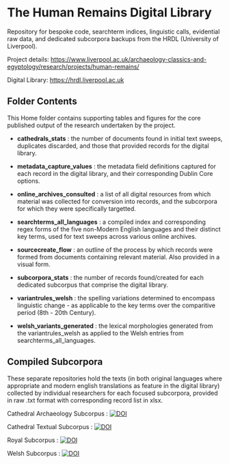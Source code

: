 # The Human Remains Digital Library
Repository for bespoke code, searchterm indices, linguistic calls, evidential raw data, and dedicated subcorpora backups from the HRDL (University of Liverpool).

Project details: https://www.liverpool.ac.uk/archaeology-classics-and-egyptology/research/projects/human-remains/

Digital Library: https://hrdl.liverpool.ac.uk


## Folder Contents
This Home folder contains supporting tables and figures for the core published output of the research undertaken by the project.

- **cathedrals_stats** : the number of documents found in initial text sweeps, duplicates discarded, and those that provided records for the digital library.

- **metadata_capture_values** : the metadata field definitions captured for each record in the digital library, and their corresponding Dublin Core options.

- **online_archives_consulted** : a list of all digital resources from which material was collected for conversion into records, and the subcorpora for which they were specifically targetted.

- **searchterms_all_languages** : a compiled index and corresponding regex forms of the five non-Modern English languages and their distinct key terms, used for text sweeps across various online archives.

- **sourcecreate_flow** : an outline of the process by which records were formed from documents containing relevant material. Also provided in a visual form.

- **subcorpora_stats** : the number of records found/created for each dedicated subcorpus that comprise the digital library.

- **variantrules_welsh** : the spelling variations determined to encompass linguistic change - as applicable to the key terms over the comparitive period (8th - 20th Century).

- **welsh_variants_generated** : the lexical morphologies generated from the variantrules_welsh as applied to the Welsh entries from searchterms_all_languages.




## Compiled Subcorpora
These separate repositories hold the texts (in both original languages where appropriate and modern english translations as feature in the digital library) collected by individual researchers for each focused subcorpora, provided in raw .txt format with corresponding record list in xlsx.

Cathedral Archaeology Subcorpus : <a href="https://doi.org/10.5281/zenodo.14810791"><img src="https://zenodo.org/badge/927742482.svg" alt="DOI"></a>

Cathedral Textual Subcorpus : <a href="https://doi.org/10.5281/zenodo.14856818"><img src="https://zenodo.org/badge/931438552.svg" alt="DOI"></a>

Royal Subcorpus : <a href="https://doi.org/10.5281/zenodo.14859523"><img src="https://zenodo.org/badge/931534053.svg" alt="DOI"></a>

Welsh Subcorpus : <a href="https://doi.org/10.5281/zenodo.14810841"><img src="https://zenodo.org/badge/DOI/10.5281/zenodo.14810841.svg" alt="DOI"></a>
